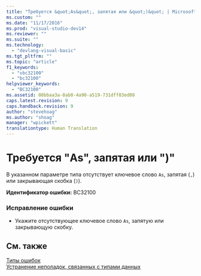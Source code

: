 ```yaml
---
title: "Требуется &quot;As&quot;, запятая или &quot;)&quot; | Microsoft Docs"
ms.custom: ""
ms.date: "11/17/2016"
ms.prod: "visual-studio-dev14"
ms.reviewer: ""
ms.suite: ""
ms.technology: 
  - "devlang-visual-basic"
ms.tgt_pltfrm: ""
ms.topic: "article"
f1_keywords: 
  - "vbc32100"
  - "bc32100"
helpviewer_keywords: 
  - "BC32100"
ms.assetid: 08bbaa3a-8ab0-4a90-a519-731dff83ed08
caps.latest.revision: 9
caps.handback.revision: 9
author: "stevehoag"
ms.author: "shoag"
manager: "wpickett"
translationtype: Human Translation
---
```

# Требуется &quot;As&quot;, запятая или &quot;)&quot;
В указанном параметре типа отсутствует ключевое слово `As`, запятая \(`,`\) или закрывающая скобка \(`)`\).  
  
 **Идентификатор ошибки:** BC32100  
  
### Исправление ошибки  
  
-   Укажите отсутствующее ключевое слово `As`, запятую или закрывающую скобку.  
  
## См. также  
 [Типы ошибок](../../visual-basic/programming-guide/language-features/error-types.md)   
 [Устранение неполадок, связанных с типами данных](../../visual-basic/programming-guide/language-features/data-types/troubleshooting-data-types.md)
